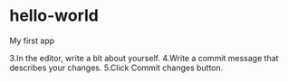 # hello-world
My first app

3.In the editor, write a bit about yourself.
4.Write a commit message that describes your changes.
5.Click Commit changes button.
